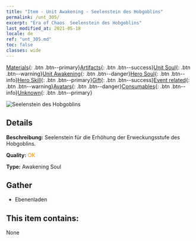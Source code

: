 ```yaml
---
title: "Item - Unit Awakening - Seelenstein des Hobgoblins"
permalink: /unt_305/
excerpt: "Era of Chaos  Seelenstein des Hobgoblins"
last_modified_at: 2021-05-18
locale: de
ref: "unt_305.md"
toc: false
classes: wide
---
```

 [Materials](/ItemsDE/){: .btn .btn--primary}[Artifacts](/ItemsDE/Artifacts/){: .btn .btn--success}[Unit Soul](/ItemsDE/UnitSoul/){: .btn .btn--warning}[Unit Awakening](/ItemsDE/UnitAwakening/){: .btn .btn--danger}[Hero Soul](/ItemsDE/HeroSoul/){: .btn .btn--info}[Hero Skill](/ItemsDE/HeroSkill/){: .btn .btn--primary}[Gift](/ItemsDE/Gift/){: .btn .btn--success}[Event related](/ItemsDE/Events/){: .btn .btn--warning}[Avatars](/ItemsDE/Avatars/){: .btn .btn--danger}[Consumables](/ItemsDE/Consumables/){: .btn .btn--info}[Unknown](/ItemsDE/Unknown/){: .btn .btn--primary}

 ![Seelenstein des Hobgoblins](/images/u/tia_shourenzhanshi.jpg)

## Details
 **Beschreibung:** Seelenstein für die Erhöhung der Erweckungsstufe des Hobgoblins.

 **Quality:** <span style="color: #FF8C00">OK</span>

 **Type:** Awakening Soul

## Gather

*    Ebenenladen 

## This item contains:

  None


